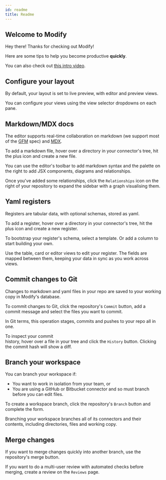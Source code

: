 ```yaml
---
id: readme
title: Readme
---
```


## Welcome to Modify

Hey there! Thanks for checking out Modify! 

Here are some tips to help you become productive **quickly**.

You can also check out [this intro video](http://bit.ly/39qNaEG).

## Configure your layout 

By default, your layout is set to live preview, with editor and preview views. 

You can configure your views using the view selector dropdowns on each pane.

## Markdown/MDX docs

The editor supports real-time collaboration on markdown (we support most of the [GFM](https://github.github.com/gfm/) spec) and [MDX](https://mdxjs.com/).

To add a markdown file, hover over a directory in your connector's tree, hit the plus icon and create a new file. 

You can use the editor's toolbar to add markdown syntax and the palette on the right to add JSX components, diagrams and relationships. 

Once you've added some relationships, click the `Relationships` icon on the right of your repository to expand the sidebar with a graph visualising them. 

## Yaml registers

Registers are tabular data, with optional schemas, stored as yaml.

To add a register, hover over a directory in your connector's tree, hit the plus icon and create a new register.

To bootstrap your register's schema, select a template. Or add a column to start building your own.

Use the table, card or editor views to edit your register. The fields are mapped between them, keeping your data in sync as you work across views.

## Commit changes to Git

Changes to markdown and yaml files in your repo are saved to your working copy in Modify's database.

To commit changes to Git, click the repository's `Commit` button, add a commit message and select the files you want to commit. 

In Git terms, this operation stages, commits and pushes to your repo all in one. 

To inspect your commit history, hover over a file in your tree and click the `History` button. Clicking the commit hash will show a diff.

## Branch your workspace 

You can branch your workspace if: 

- You want to work in isolation from your team, or
- You are using a GitHub or Bitbucket connector and so must branch before you can edit files.

To create a workspace branch, click the repository's `Branch` button and complete the form.

Branching your workspace branches all of its connectors and their contents, including directories, files and working copy.

## Merge changes 

If you want to merge changes quickly into another branch, use the repository's merge button. 

If you want to do a multi-user review with automated checks before merging, create a review on the `Reviews` page.


